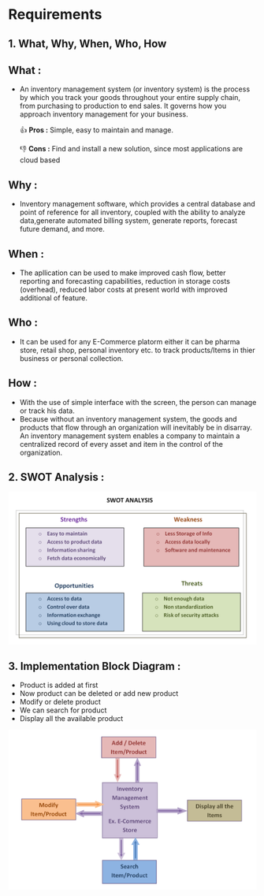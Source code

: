 # Requirements

## 1. What, Why, When, Who, How
  ## What :
  
  * An inventory management system (or inventory system) is the process by which you track your goods throughout your entire supply chain, from purchasing to production to end sales. It governs how you approach inventory management for your business.
   
    :+1: **Pros :**  Simple, easy to maintain and manage.
    
    :-1: **Cons :**   Find and install a new solution, since most applications are cloud based
   
  ## Why :
   * Inventory management software, which provides a central database and point of reference for all inventory, coupled with the ability to analyze data,generate automated billing system, generate reports, forecast future demand, and more.

  ## When :
   * The apllication can be used to make improved cash flow, better reporting and forecasting capabilities, reduction in storage costs (overhead), reduced labor costs at present world with improved additional of feature.

  ## Who :
   * It can be used for any E-Commerce platorm either it can be pharma store, retail shop, personal inventory etc. to track products/Items in thier business or personal collection.

  ## How :
   * With the use of simple interface with the screen, the person can manage or track his data.
   * Because without an inventory management system, the goods and products that flow through an organization will inevitably be in disarray. An inventory management system enables a company to maintain a centralized record of every asset and item in the control of the organization.


## 2. SWOT Analysis :
  ![SWOT Analysis](https://github.com/Lokesh12121/M1_Inventary_Managment_System/blob/main/1_Requirements/swot_analysis.PNG)
  

## 3.  Implementation Block Diagram :

  * Product is added at first 
  * Now product can be deleted or add new product
  * Modify or delete product
  * We can search for product 
  * Display all the available product 
 
   ![Design Flow](https://github.com/Lokesh12121/M1_Inventary_Managment_System/blob/main/1_Requirements/designflow.PNG)

